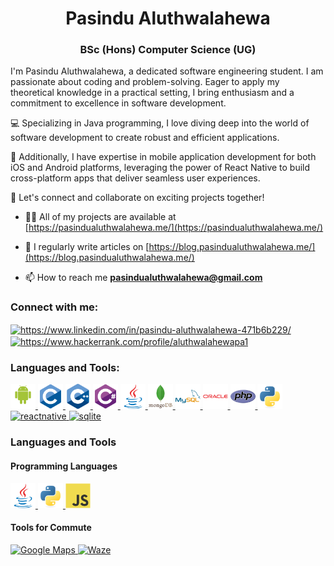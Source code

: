 <h1 align="center">Pasindu Aluthwalahewa</h1>
<h3 align="center">BSc (Hons) Computer Science (UG)</h3>

I'm Pasindu Aluthwalahewa, a dedicated software engineering student. I am passionate about coding and problem-solving.
Eager to apply my theoretical knowledge in a practical setting, I bring enthusiasm and a commitment to excellence in software development.

💻 Specializing in Java programming, I love diving deep into the world of software development to create robust and efficient applications.

📱 Additionally, I have expertise in mobile application development for both iOS and Android platforms, leveraging the power of React Native to build cross-platform apps that deliver seamless user experiences.

🌟 Let's connect and collaborate on exciting projects together!

- 👨‍💻 All of my projects are available at [https://pasindualuthwalahewa.me/](https://pasindualuthwalahewa.me/)

- 📝 I regularly write articles on [https://blog.pasindualuthwalahewa.me/](https://blog.pasindualuthwalahewa.me/)

- 📫 How to reach me **pasindualuthwalahewa@gmail.com**

<h3 align="left">Connect with me:</h3>
<p align="left">
<a href="https://linkedin.com/in/https://www.linkedin.com/in/pasindu-aluthwalahewa-471b6b229/" target="blank"><img align="center" src="https://raw.githubusercontent.com/rahuldkjain/github-profile-readme-generator/master/src/images/icons/Social/linked-in-alt.svg" alt="https://www.linkedin.com/in/pasindu-aluthwalahewa-471b6b229/" height="30" width="40" /></a>
<a href="https://www.hackerearth.com/https://www.hackerrank.com/profile/aluthwalahewapa1" target="blank"><img align="center" src="https://raw.githubusercontent.com/rahuldkjain/github-profile-readme-generator/master/src/images/icons/Social/hackerearth.svg" alt="https://www.hackerrank.com/profile/aluthwalahewapa1" height="30" width="40" /></a>
</p>

<h3 align="left">Languages and Tools:</h3>
<p align="left"> <a href="https://developer.android.com" target="_blank" rel="noreferrer"> <img src="https://raw.githubusercontent.com/devicons/devicon/master/icons/android/android-original-wordmark.svg" alt="android" width="40" height="40"/> </a> <a href="https://www.cprogramming.com/" target="_blank" rel="noreferrer"> <img src="https://raw.githubusercontent.com/devicons/devicon/master/icons/c/c-original.svg" alt="c" width="40" height="40"/> </a> <a href="https://www.w3schools.com/cpp/" target="_blank" rel="noreferrer"> <img src="https://raw.githubusercontent.com/devicons/devicon/master/icons/cplusplus/cplusplus-original.svg" alt="cplusplus" width="40" height="40"/> </a> <a href="https://www.w3schools.com/cs/" target="_blank" rel="noreferrer"> <img src="https://raw.githubusercontent.com/devicons/devicon/master/icons/csharp/csharp-original.svg" alt="csharp" width="40" height="40"/> </a> <a href="https://www.java.com" target="_blank" rel="noreferrer"> <img src="https://raw.githubusercontent.com/devicons/devicon/master/icons/java/java-original.svg" alt="java" width="40" height="40"/> </a> <a href="https://www.mongodb.com/" target="_blank" rel="noreferrer"> <img src="https://raw.githubusercontent.com/devicons/devicon/master/icons/mongodb/mongodb-original-wordmark.svg" alt="mongodb" width="40" height="40"/> </a> <a href="https://www.mysql.com/" target="_blank" rel="noreferrer"> <img src="https://raw.githubusercontent.com/devicons/devicon/master/icons/mysql/mysql-original-wordmark.svg" alt="mysql" width="40" height="40"/> </a> <a href="https://www.oracle.com/" target="_blank" rel="noreferrer"> <img src="https://raw.githubusercontent.com/devicons/devicon/master/icons/oracle/oracle-original.svg" alt="oracle" width="40" height="40"/> </a> <a href="https://www.php.net" target="_blank" rel="noreferrer"> <img src="https://raw.githubusercontent.com/devicons/devicon/master/icons/php/php-original.svg" alt="php" width="40" height="40"/> </a> <a href="https://www.python.org" target="_blank" rel="noreferrer"> <img src="https://raw.githubusercontent.com/devicons/devicon/master/icons/python/python-original.svg" alt="python" width="40" height="40"/> </a> <a href="https://reactnative.dev/" target="_blank" rel="noreferrer"> <img src="https://reactnative.dev/img/header_logo.svg" alt="reactnative" width="40" height="40"/> </a> <a href="https://www.sqlite.org/" target="_blank" rel="noreferrer"> <img src="https://www.vectorlogo.zone/logos/sqlite/sqlite-icon.svg" alt="sqlite" width="40" height="40"/> </a> </p>



### Languages and Tools

#### Programming Languages
<p align="left">
  <a href="https://www.java.com" target="_blank" rel="noreferrer"> 
    <img src="https://raw.githubusercontent.com/devicons/devicon/master/icons/java/java-original.svg" alt="Java" width="40" height="40"/> 
  </a>
  <a href="https://www.python.org" target="_blank" rel="noreferrer"> 
    <img src="https://raw.githubusercontent.com/devicons/devicon/master/icons/python/python-original.svg" alt="Python" width="40" height="40"/> 
  </a>
  <a href="https://www.javascript.com" target="_blank" rel="noreferrer"> 
    <img src="https://raw.githubusercontent.com/devicons/devicon/master/icons/javascript/javascript-original.svg" alt="JavaScript" width="40" height="40"/> 
  </a>
  <!-- Add more programming languages as needed -->
</p>

#### Tools for Commute
<p align="left">
  <a href="https://www.google.com/maps" target="_blank" rel="noreferrer"> 
    <img src="https://img.icons8.com/color/48/000000/google-maps-new.png" alt="Google Maps" width="40" height="40"/> 
  </a>
  <a href="https://www.waze.com/" target="_blank" rel="noreferrer"> 
    <img src="https://img.icons8.com/color/48/000000/waze.png" alt="Waze" width="40" height="40"/> 
  </a>
  <!-- Add more commute tools/icons here -->
</p>

